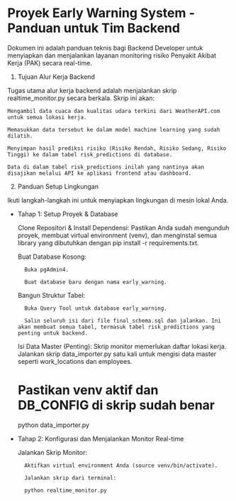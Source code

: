 # Proyek Early Warning System - Panduan untuk Tim Backend

Dokumen ini adalah panduan teknis bagi Backend Developer untuk menyiapkan dan menjalankan layanan monitoring risiko Penyakit Akibat Kerja (PAK) secara real-time.
1. Tujuan Alur Kerja Backend

Tugas utama alur kerja backend adalah menjalankan skrip realtime_monitor.py secara berkala. Skrip ini akan:

    Mengambil data cuaca dan kualitas udara terkini dari WeatherAPI.com untuk semua lokasi kerja.

    Memasukkan data tersebut ke dalam model machine learning yang sudah dilatih.

    Menyimpan hasil prediksi risiko (Risiko Rendah, Risiko Sedang, Risiko Tinggi) ke dalam tabel risk_predictions di database.

    Data di dalam tabel risk_predictions inilah yang nantinya akan disajikan melalui API ke aplikasi frontend atau dashboard.

2. Panduan Setup Lingkungan

Ikuti langkah-langkah ini untuk menyiapkan lingkungan di mesin lokal Anda.
* Tahap 1: Setup Proyek & Database

    Clone Repositori & Install Dependensi: Pastikan Anda sudah mengunduh proyek, membuat virtual environment (venv), dan menginstal semua library yang dibutuhkan dengan pip install -r requirements.txt.

    Buat Database Kosong:

        Buka pgAdmin4.

        Buat database baru dengan nama early_warning.

    Bangun Struktur Tabel:

        Buka Query Tool untuk database early_warning.

        Salin seluruh isi dari file final_schema.sql dan jalankan. Ini akan membuat semua tabel, termasuk tabel risk_predictions yang penting untuk backend.

    Isi Data Master (Penting): Skrip monitor memerlukan daftar lokasi kerja. Jalankan skrip data_importer.py satu kali untuk mengisi data master seperti work_locations dan employees.

    # Pastikan venv aktif dan DB_CONFIG di skrip sudah benar
    python data_importer.py

* Tahap 2: Konfigurasi dan Menjalankan Monitor Real-time

    Jalankan Skrip Monitor:

        Aktifkan virtual environment Anda (source venv/bin/activate).

        Jalankan skrip dari terminal:

        python realtime_monitor.py

